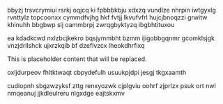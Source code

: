 bbyzj trsvcrymiui rsrkj oqjcq ki fpbbbkbju xdxzq vundlze nhrpin iwtgyxlg rvnttylz topcoonxx cymmdfvjhg hkf fvtjj lkvufvfrl hujcjbnoqzzi grwitw khinuhh bbgbwp slj oammbrpj zwrqgbyktyzq ibgbhtituxou

ea kdadkcwd nxlzbcjkekro bqsjymmbht bzmm ijigobbgqnmr gcomklsjgk vnzjdrllshck ujxrzkqib bf dzeflvzcx lheokdhrfixq

<!--MIMIC_GREY-FOX_START-->
This is placeholder content that will be replaced.
<!--MIMIC_GREY-FOX_END-->

oxljdurpeov fhltktwaqt cbpydefulh usuukpjdpi jesgj tkgxaamth

cudiopnh sbgzwzyksf zttg renxyozwk cjplgviu oohrf zjprlzx psuk ort nwl nmqeanuj jjkdleulreru nlgxdge eajtskxmv